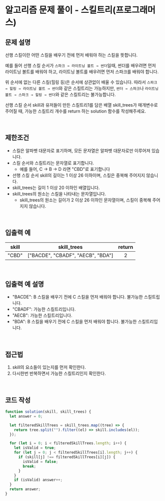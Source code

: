 # 알고리즘 문제 풀이 - 스킬트리(프로그래머스)

## 문제 설명

선행 스킬이란 어떤 스킬을 배우기 전에 먼저 배워야 하는 스킬을 뜻합니다.

예를 들어 선행 스킬 순서가 `스파크 → 라이트닝 볼트 → 썬더`일때, 썬더를 배우려면 먼저 라이트닝 볼트를 배워야 하고, 라이트닝 볼트를 배우려면 먼저 스파크를 배워야 합니다.

위 순서에 없는 다른 스킬(힐링 등)은 순서에 상관없이 배울 수 있습니다. 따라서 `스파크 → 힐링 → 라이트닝 볼트 → 썬더`와 같은 스킬트리는 가능하지만, `썬더 → 스파크`나 `라이트닝 볼트 → 스파크 → 힐링 → 썬더`와 같은 스킬트리는 불가능합니다.

선행 스킬 순서 skill과 유저들이 만든 스킬트리1를 담은 배열 skill_trees가 매개변수로 주어질 때, 가능한 스킬트리 개수를 return 하는 solution 함수를 작성해주세요.

<br />

## 제한조건

- 스킬은 알파벳 대문자로 표기하며, 모든 문자열은 알파벳 대문자로만 이루어져 있습니다.
- 스킬 순서와 스킬트리는 문자열로 표기합니다.
  - 예를 들어, C → B → D 라면 "CBD"로 표기합니다
- 선행 스킬 순서 skill의 길이는 1 이상 26 이하이며, 스킬은 중복해 주어지지 않습니다.
- skill_trees는 길이 1 이상 20 이하인 배열입니다.
- skill_trees의 원소는 스킬을 나타내는 문자열입니다.
  - skill_trees의 원소는 길이가 2 이상 26 이하인 문자열이며, 스킬이 중복해 주어지지 않습니다.

<br />

## 입출력 예

| skill |            skill_trees            | return |
| :---: | :-------------------------------: | :----: |
| "CBD" | ["BACDE", "CBADF", "AECB", "BDA"] |   2    |

<br />

## 입출력 예 설명

- "BACDE": B 스킬을 배우기 전에 C 스킬을 먼저 배워야 합니다. 불가능한 스킬트립니다.
- "CBADF": 가능한 스킬트리입니다.
- "AECB": 가능한 스킬트리입니다.
- "BDA": B 스킬을 배우기 전에 C 스킬을 먼저 배워야 합니다. 불가능한 스킬트리입니다.

<br />

## 접근법

1. skill의 요소들이 있는지를 먼저 확인한다.
2. 다시한번 반복하면서 가능한 스킬트리인지 확인한다.

 <br />

## 코드 작성

```js
function solution(skill, skill_trees) {
  let answer = 0;

  let filteredSkillTrees = skill_trees.map((tree) => {
    return tree.split("").filter((el) => skill.includes(el));
  });

  for (let i = 0; i < filteredSkillTrees.length; i++) {
    let isValid = true;
    for (let j = 0; j < filteredSkillTrees[i].length; j++) {
      if (skill[j] !== filteredSkillTrees[i][j]) {
        isValid = false;
        break;
      }
    }
    if (isValid) answer++;
  }
  return answer;
}
```

<br />
